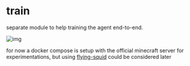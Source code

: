 # train

separate module to help training the agent end-to-end.

![img](https://user-images.githubusercontent.com/25003283/96018434-8c0e1000-0e4b-11eb-95dc-83a131105882.png)

for now a docker compose is setup with the official minecraft server for experimentations, but using [flying-squid](https://github.com/PrismarineJS/flying-squid) could be considered later

